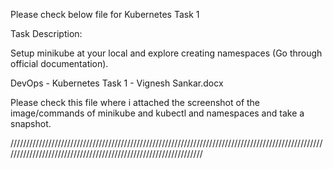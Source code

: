 Please check below file for Kubernetes Task 1

Task Description:

Setup minikube at your local and explore creating namespaces (Go through official documentation).


DevOps - Kubernetes Task 1 - Vignesh Sankar.docx

Please check this file where i attached the screenshot of the image/commands of minikube and kubectl and namespaces and take a snapshot.


////////////////////////////////////////////////////////////////////////////////////////////////////////////////////////////////////////////////////////////////

